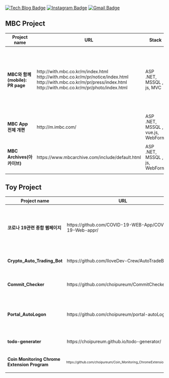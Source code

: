 <!--
# Choi Pureum

[![Hits](https://hits.seeyoufarm.com/api/count/incr/badge.svg?url=https://github.com/choipureum)](https://hits.seeyoufarm.com) <br>
<!--
<div>
👋 안녕하세요. 서버 개발자 최푸름입니다.:cherry_blossom: <br>
한양대학교에서 신산업 소프트웨어를 전공했으며 현재 iMBC SW개발 직군에서 재직중입니다.
</div>
<!--
<br>
<p><b>:trophy:수상 및 활동이력</b></p>
<ul>
  <li>iMBC SW개발 직군 재직중(2020.11.02~ )</li>
  <li>제2회 SK 해피노베이터 '나눔인재상' 수상 (2014.07)</li>
  <li>SK 행복나눔재단 인턴 (2014.08~2015.02)</li>
  <li>한양대학교 소프트웨어 융합 캡스톤디자인 경진대회 최우수 (2020.06)</li>
  <li>제6회 삼성전자 대학생 프로그래밍 경진대회 SCPC (2020.08)</li>
  <li>KH 정보교육원 [NCS]UI/UX엔지니어링 및 응용SW 엔지니어링 양성과정 (2020.01~2020.09)</li>
  <li> 꾸룩꾸룩 개발 Crew</li>
</ul>

<!--
<p><b>:airplane:봉사활동 및 해외경험</b></p>
<!--
<ul>
 <li>SK SUNNY LeaderGroup 10기 (2014.1~2014.12)</li>
 <li>호주 워킹홀리데이 (2016.02~2016.09)</li>
</ul>
-->

<!--
## Get In Touch
<div align=left>
 -->
[![Tech Blog Badge](http://img.shields.io/badge/-Tech%20blog-black?style=flat-square&logo=github&link=https://blue-boy.tistory.com/)](https://blue-boy.tistory.com/) 
[![Instagram Badge](https://img.shields.io/badge/-Instagram-dd2a7b?style=flat-square&logo=instagram&logoColor=white&link=https://www.instagram.com/pu_rumm/)](https://www.instagram.com/pu_rumm/) 
[![Gmail Badge](https://img.shields.io/badge/-Gmail-d14836?style=flat-square&logo=Gmail&logoColor=white&link=mailto:pooreumsunny@gmail.com)](mailto:pooreumsunny@gmail.com)

</div>

## MBC Project
<div align=left>
  <table>
    <thead>
      <th>Project name</th>
      <th>URL</th>
      <th>Stack</th>
      <th>Description</th>
    </thead>
    <tr>
      <td><b>MBC와 함께(mobile): <br>PR page </b></td>
      <td>http://with.mbc.co.kr/m/index.html<br>
          http://with.mbc.co.kr/m/pr/notice/index.html<br>
          http://with.mbc.co.kr/m/pr/press/index.html<br>
          http://with.mbc.co.kr/m/pr/photo/index.html</td>
      <td>ASP .NET, MSSQL , js, MVC </td>
      <td>mbcinfo.imbc.com / Mobile API개발<br>
          with.mbc.co.kr -> mbcinfo.js , mbcinfoUI.js 개발
          Photo View Page lazyLoading,
          Photo List 성능 개선을 위해 ImageResizer를 통한 성능 개선
      </td>
    </tr>
    <tr>
      <td><b>MBC App 전체 개편</b></td>
      <td>http://m.imbc.com/</td>
      <td>ASP .NET, MSSQL , vue.js, WebForm </td>
      <td>main,타임라인, 관리자(진행중)</td>
    </tr>
    <tr>
      <td><b>MBC Archives(아카이브)</b></td>
      <td>https://www.mbcarchive.com/include/default.html</td>
      <td>ASP .NET, MSSQL , js, WebForm </td>
      <td>SM & <br>개인정보 암호화, 메일링, 소재주문 엑셀 자동화 모듈, SMS Auth 등</td>
    </tr>
    <!--
     <tr>
      <td><b>MBC [정오의 희망곡]: 차트 관리자 Page</b></td>
      <td>http://rankingchart.imbc.com/.../.aspx</td>
      <td>ASP .NET, MSSQL , js, WebForm </td>
      <td>Flash ImageUpload 대체 및 file 삭제 로직 개선</td>
    </tr>
     -->
    
  </table>
</div>  

## Toy Project
<div align=left>
  <table>
    <thead>
      <th>Project name</th>
      <th>URL</th>
      <th>Stack</th>
      <th>Description</th>
    </thead>
    <tr>
      <td><b>코로나 19관련 종합 웹페이지</b></td>
      <td>https://github.com/COVID-19-WEB-App/COVID-19-Web-appr/</td>
      <td>java, Oracle, html5</td>
      <td>코로나관련 확진자 조회, 지도서비스, 정보게시판, 관련상품 구매 등 서비스 제공</td>
    </tr>
    <tr>
      <td><b>Crypto_Auto_Trading_Bot</b></td>
      <td>https://github.com/IloveDev-Crew/AutoTradeBot</td>
      <td>Python3, C#, Flask </td>
      <td>비트코인 매매 자동화 프로그램()
      </td>
    </tr>
     <tr>
      <td><b>Commit_Checker</b></td>
      <td>https://github.com/choipureum/CommitChecker</td>
      <td>C#,Windows Service </td>
      <td>커밋 관련 자동화 체킹 알람 서비스 제공
      </td>
    </tr>
    <tr>
      <td><b>Portal_AutoLogon</b></td>
      <td>https://github.com/choipureum/portal-autoLogon</td>
      <td>C#, Windows Form</td>
      <td>자주쓰는  url, id, pw 저장,삭제 및 자동 프로세스 생성 && 로그인
      </td>
    </tr>
     <tr>
      <td><b>todo-generater</b></td>
      <td>https://choipureum.github.io/todo-generator/</td>
      <td>C#, Vue.js</td>
      <td>할일 생성기, 비용, 수행가능성  </td>
    </tr>
      <tr>
      <td><b>Coin Monitoring Chrome Extension Program</b></td>
      <td style="font-size:10px">https://github.com/choipureum/Coin_Monitoring_ChromeExtension_Program</td>
      <td>javascript, html5, css3</td>
      <td> 코인 시세조회 Chrome 확장 프로그 </td>
    </tr>
  </table>
</div>  
<!--
## My values
  - :fire: Passion and Enjoying
  - :question: Beginner's mindest and curiosity
  - :speech_balloon: Shared Opinion and Consensus
  - :rocket: Always try and I grow
<!--
## Interest
- Web Development
  -> BackEnd, Server, FrontEnd
- Algorithms and CodingTest
- Social Contribution
- Linux
- Google Go Language Study
- PPT,Word

<!--
## Languages and Tools
<!--
- Java
- SQL(ORACLE, MySQL)
- HTML,CSS,JS(Jquery..etc)
- Git(형상관리툴)
- Python
- React
- AndroidStudio
<!--
<div float:left>
<code><img height="30" src="https://raw.githubusercontent.com/github/explore/80688e429a7d4ef2fca1e82350fe8e3517d3494d/topics/java/java.png"></code>
 <code><img height="30" src="https://raw.githubusercontent.com/github/explore/80688e429a7d4ef2fca1e82350fe8e3517d3494d/topics/sql/sql.png"></code>
 <code><img height="30" src="https://raw.githubusercontent.com/github/explore/80688e429a7d4ef2fca1e82350fe8e3517d3494d/topics/html/html.png"></code>
 <code><img height="30" src="https://raw.githubusercontent.com/github/explore/5c058a388828bb5fde0bcafd4bc867b5bb3f26f3/topics/css/css.png"></code>
 <code><img height="30" src="https://raw.githubusercontent.com/github/explore/80688e429a7d4ef2fca1e82350fe8e3517d3494d/topics/javascript/javascript.png"></code>
 <code><img height="30" src="https://raw.githubusercontent.com/github/explore/80688e429a7d4ef2fca1e82350fe8e3517d3494d/topics/python/python.png"></code>  
 <code><img height="30" src="https://raw.githubusercontent.com/github/explore/80688e429a7d4ef2fca1e82350fe8e3517d3494d/topics/git/git.png"></code>
 <code><img height="30" src="https://raw.githubusercontent.com/github/explore/80688e429a7d4ef2fca1e82350fe8e3517d3494d/topics/react/react.png"></code>
 <code><img height="30" src="https://raw.githubusercontent.com/github/explore/80688e429a7d4ef2fca1e82350fe8e3517d3494d/topics/nodejs/nodejs.png"></code> 
</div>




